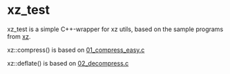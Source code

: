 # xz_test

xz_test is a simple C++-wrapper for xz utils, based on the sample programs from [xz](http://tukaani.org/xz/).

xz::compress() is based on [01_compress_easy.c](http://git.tukaani.org/?p=xz.git;a=blob;f=doc/examples/01_compress_easy.c;hb=HEAD)

xz::deflate() is based on [02_decompress.c](http://git.tukaani.org/?p=xz.git;a=blob;f=doc/examples/02_decompress.c;hb=HEAD)

